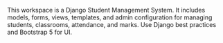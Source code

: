 <!-- Use this file to provide workspace-specific custom instructions to Copilot. For more details, visit https://code.visualstudio.com/docs/copilot/copilot-customization#_use-a-githubcopilotinstructionsmd-file -->

This workspace is a Django Student Management System. It includes models, forms, views, templates, and admin configuration for managing students, classrooms, attendance, and marks. Use Django best practices and Bootstrap 5 for UI.
